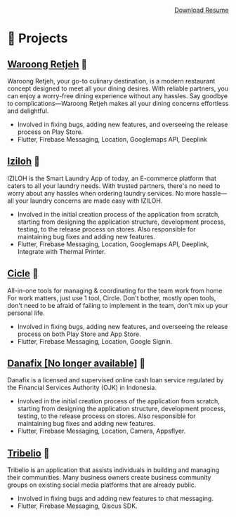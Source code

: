 <br />
<div style='text-align: right;'>
  <a href="https://drive.google.com/uc?id=1lwIeGlPk8bdW7vaT4a0Mb4Dd1ZalGk0y&export=download">Download Resume</a>
</div>

# 🧪 Projects

## [Waroong Retjeh](https://play.google.com/store/apps/details?id=com.waroongretjeh&hl=id&gl=US&pli=1) 🔗
Waroong Retjeh, your go-to culinary destination, is a modern restaurant concept designed to meet all your dining desires. With reliable partners, you can enjoy a worry-free dining experience without any hassles. Say goodbye to complications—Waroong Retjeh makes all your dining concerns effortless and delightful.
- Involved in fixing bugs, adding new features, and overseeing the release process on Play Store.
- Flutter, Firebase Messaging, Location, Googlemaps API, Deeplink

## [Iziloh](https://play.google.com/store/search?q=iziloh&c=apps&hl=id&gl=US) 🔗
IZILOH is the Smart Laundry App of today, an E-commerce platform that caters to all your laundry needs. With trusted partners, there's no need to worry about any hassles when ordering laundry services. No more hassle—all your laundry concerns are made easy with IZILOH.
- Involved in the initial creation process of the application from scratch, starting from designing the application structure, development process, testing, to the release process on stores. Also responsible for maintaining bug fixes and adding new features.
- Flutter, Firebase Messaging, Location, Googlemaps API, Deeplink, Integrate with Thermal Printer.

## [Cicle](https://play.google.com/store/search?q=Cicle&c=apps&hl=id&gl=US) 🔗
All-in-one tools for managing & coordinating for the team work from home
For work matters, just use 1 tool, Circle. Don't bother, mostly open tools, don't need to be afraid of failing to implement in the team, don't mix up your personal life.
- Involved in fixing bugs, adding new features, and overseeing the release process on both Play Store and App Store.
- Flutter, Firebase Messaging, Location, Google Signin.

## [Danafix [No longer available]](https://www.instagram.com/danafix_id/p/CX3Q0aJLs7b/?hl=en) 🔗
Danafix is a licensed and supervised online cash loan service regulated by the Financial Services Authority (OJK) in Indonesia.
- Involved in the initial creation process of the application from scratch, starting from designing the application structure, development process, testing, to the release process on stores. Also responsible for maintaining bug fixes and adding new features.
- Flutter, Firebase Messaging, Location, Camera, Appsflyer.

## [Tribelio](https://play.google.com/store/apps/details?id=com.app.tribelio) 🔗
Tribelio is an application that assists individuals in building and managing their communities. Many business owners create business community groups on existing social media platforms that are already public.
- Involved in fixing bugs and adding new features to chat messaging.
- Flutter, Firebase Messaging, Qiscus SDK.
